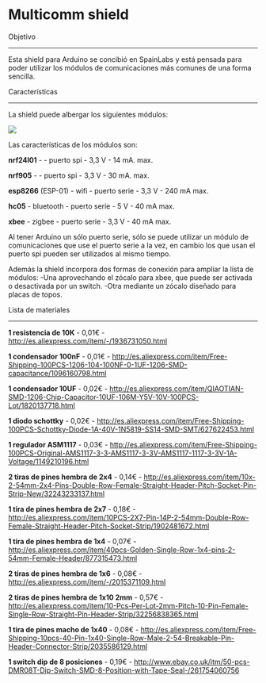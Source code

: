 Multicomm shield
================



Objetivo
________

Esta shield para Arduino se concibió en SpainLabs y está pensada para poder utilizar los módulos de comunicaciones más comunes de una forma sencilla.

Características
_______________

La shield puede albergar los siguientes módulos:

![](http://www.sistemasorp.es/multicomm/modulos.png)

Las características de los módulos son:

**nrf24l01** - - puerto spi - 3,3 V - 14 mA. max.

**nrf905** - - puerto spi - 3,3 V - 30 mA. max.

**esp8266** (ESP-01) - wifi - puerto serie - 3,3 V - 240 mA max.

**hc05** - bluetooth - puerto serie - 5 V - 40 mA max.

**xbee** - zigbee - puerto serie - 3,3 V - 40 mA max.

Al tener Arduino un sólo puerto serie, sólo se puede utilizar un módulo de comunicaciones que use el puerto serie a la vez, en cambio los que usan el puerto spi pueden ser utilizados al mismo tiempo.

Además la shield incorpora dos formas de conexión para ampliar la lista de módulos:
-Una aprovechando el zócalo para xbee, que puede ser activada o desactivada por un switch.
-Otra mediante un zócalo diseñado para placas de topos.

Lista de materiales
___________________

**1 resistencia de 10K** - 0,01€ - http://es.aliexpress.com/item/-/1936731050.html
 
**1 condensador 100nF** - 0,01€ - http://es.aliexpress.com/item/Free-Shipping-100PCS-1206-104-100NF-0-1UF-1206-SMD-capacitance/1096160798.html

**1 condensador 10UF** - 0,02€ - http://es.aliexpress.com/item/QIAOTIAN-SMD-1206-Chip-Capacitor-10UF-106M-Y5V-10V-100PCS-Lot/1820137718.html

**1 diodo schottky** - 0,02€ - http://es.aliexpress.com/item/Free-Shipping-100PCS-Schottky-Diode-1A-40V-1N5819-SS14-SMD-SMT/627622453.html

**1 regulador ASM1117** - 0,03€ - http://es.aliexpress.com/item/Free-Shipping-100PCS-Original-AMS1117-3-3-AMS1117-3-3V-AMS1117-1117-3-3V-1A-Voltage/1149210196.html

**2 tiras de pines hembra de 2x4** - 0,14€ - http://es.aliexpress.com/item/10x-2-54mm-2x4-Pins-Double-Row-Female-Straight-Header-Pitch-Socket-Pin-Strip-New/32243233137.html

**1 tira de pines hembra de 2x7** - 0,18€ - http://es.aliexpress.com/item/10PCS-2X7-Pin-14P-2-54mm-Double-Row-Female-Straight-Header-Pitch-Socket-Strip/1902481672.html

**1 tira de pines hembra de 1x4** - 0,07€ - http://es.aliexpress.com/item/40pcs-Golden-Single-Row-1x4-pins-2-54mm-Female-Header/877315473.html

**2 tiras de pines hembra de 1x6** - 0,08€ - http://es.aliexpress.com/item/-/2015371109.html

**2 tiras de pines hembra de 1x10 2mm** - 0,57€ - http://es.aliexpress.com/item/10-Pcs-Per-Lot-2mm-Pitch-10-Pin-Female-Single-Row-Straight-Pin-Header-Strip/32256838365.html

**1 tira de pines macho de 1x40** - 0,08€ - http://es.aliexpress.com/item/Free-Shipping-10pcs-40-Pin-1x40-Single-Row-Male-2-54-Breakable-Pin-Header-Connector-Strip/2035586129.html

**1 switch dip de 8 posiciones** - 0,19€ - http://www.ebay.co.uk/itm/50-pcs-DMR08T-Dip-Switch-SMD-8-Position-with-Tape-Seal-/261754060756







